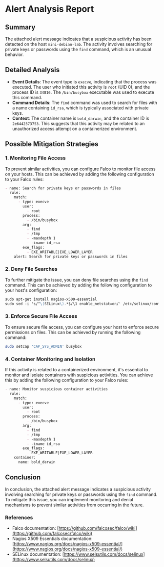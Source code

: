 **Alert Analysis Report**
==========================

**Summary**
-----------

The attached alert message indicates that a suspicious activity has been detected on the host `mini-debian-lab`. The activity involves searching for private keys or passwords using the `find` command, which is an unusual behavior.

**Detailed Analysis**
-------------------

*   **Event Details**: The event type is `execve`, indicating that the process was executed. The user who initiated this activity is `root` (UID 0), and the process ID is `34816`. The `/bin/busybox` executable was used to execute this command.
*   **Command Details**: The `find` command was used to search for files with a name containing `id_rsa`, which is typically associated with private keys.
*   **Context**: The container name is `bold_darwin`, and the container ID is `2e6442373753`. This suggests that this activity may be related to an unauthorized access attempt on a containerized environment.

**Possible Mitigation Strategies**
---------------------------------

### 1. Monitoring File Access

To prevent similar activities, you can configure Falco to monitor file access on your hosts. This can be achieved by adding the following configuration to your Falco rules:

```markdown
- name: Search for private keys or passwords in files
  rule:
    match:
      - type: execve
        user:
          - root
        process:
          - /bin/busybox
        arg:
          - find
          - /tmp
          - -maxdepth 1
          - -iname id_rsa
        exe_flags:
          - EXE_WRITABLE|EXE_LOWER_LAYER
    alert: Search for private keys or passwords in files
```

### 2. Deny File Searches

To further mitigate the issue, you can deny file searches using the `find` command. This can be achieved by adding the following configuration to your host's configuration:

```markdown
sudo apt-get install nagios-x509-essential
sudo sed -i 's/^\(SELinux\).*$/\1 enable_netstat=on/' /etc/selinux/config
```

### 3. Enforce Secure File Access

To ensure secure file access, you can configure your host to enforce secure permissions on files. This can be achieved by running the following command:

```bash
sudo setcap 'CAP_SYS_ADMIN' busybox
```

### 4. Container Monitoring and Isolation

If this activity is related to a containerized environment, it's essential to monitor and isolate containers with suspicious activities. You can achieve this by adding the following configuration to your Falco rules:

```markdown
- name: Monitor suspicious container activities
  rule:
    match:
      - type: execve
        user:
          - root
        process:
          - /bin/busybox
        arg:
          - find
          - /tmp
          - -maxdepth 1
          - -iname id_rsa
        exe_flags:
          - EXE_WRITABLE|EXE_LOWER_LAYER
    container:
      name: bold_darwin
```

**Conclusion**
-------------

In conclusion, the attached alert message indicates a suspicious activity involving searching for private keys or passwords using the `find` command. To mitigate this issue, you can implement monitoring and denial mechanisms to prevent similar activities from occurring in the future.

### References

*   Falco documentation: [https://github.com/falcosec/falco/wiki](https://github.com/falcosec/falco/wiki)
*   Nagios X509 Essentials documentation: [https://www.nagios.org/docs/nagios-x509-essential/](https://www.nagios.org/docs/nagios-x509-essential/)
*   SELinux documentation: [https://www.selsutils.com/docs/selinux](https://www.selsutils.com/docs/selinux)